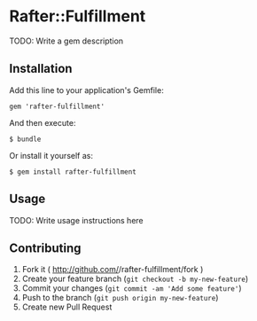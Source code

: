 # Rafter::Fulfillment

TODO: Write a gem description

## Installation

Add this line to your application's Gemfile:

    gem 'rafter-fulfillment'

And then execute:

    $ bundle

Or install it yourself as:

    $ gem install rafter-fulfillment

## Usage

TODO: Write usage instructions here

## Contributing

1. Fork it ( http://github.com/<my-github-username>/rafter-fulfillment/fork )
2. Create your feature branch (`git checkout -b my-new-feature`)
3. Commit your changes (`git commit -am 'Add some feature'`)
4. Push to the branch (`git push origin my-new-feature`)
5. Create new Pull Request
